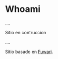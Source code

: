 # Whoami
....

Sitio en contruccion

....

Sitio basado en [Fuwari](https://github.com/saicaca/fuwari).

